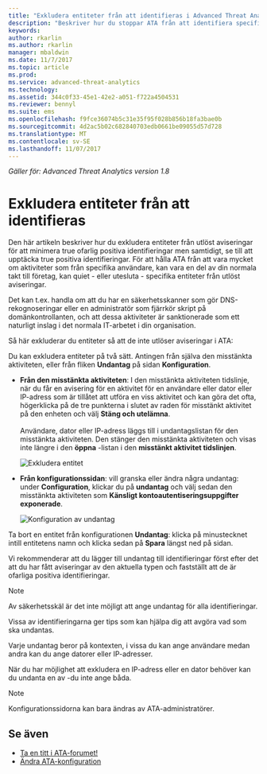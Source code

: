 ```yaml
---
title: "Exkludera entiteter från att identifieras i Advanced Threat Analytics | Microsoft Docs"
description: "Beskriver hur du stoppar ATA från att identifiera specifika enhetsaktiviteter som misstänkta"
keywords: 
author: rkarlin
ms.author: rkarlin
manager: mbaldwin
ms.date: 11/7/2017
ms.topic: article
ms.prod: 
ms.service: advanced-threat-analytics
ms.technology: 
ms.assetid: 344c0f33-45e1-42e2-a051-f722a4504531
ms.reviewer: bennyl
ms.suite: ems
ms.openlocfilehash: f9fce36074b5c31e35f95f028b856b18fa3bae0b
ms.sourcegitcommit: 4d2ac5b02c682840703edb0661be09055d57d728
ms.translationtype: MT
ms.contentlocale: sv-SE
ms.lasthandoff: 11/07/2017
---
```

*Gäller för: Advanced Threat Analytics version 1.8*



# <a name="excluding-entities-from-detections"></a>Exkludera entiteter från att identifieras
Den här artikeln beskriver hur du exkludera entiteter från utlöst aviseringar för att minimera true ofarlig positiva identifieringar men samtidigt, se till att upptäcka true positiva identifieringar. För att hålla ATA från att vara mycket om aktiviteter som från specifika användare, kan vara en del av din normala takt till företag, kan quiet - eller utesluta - specifika entiteter från utlöst aviseringar.

Det kan t.ex. handla om att du har en säkerhetsskanner som gör DNS-rekognoseringar eller en administratör som fjärrkör skript på domänkontrollanten, och att dessa aktiviteter är sanktionerade som ett naturligt inslag i det normala IT-arbetet i din organisation.

Så här exkluderar du entiteter så att de inte utlöser aviseringar i ATA:

Du kan exkludera entiteter på två sätt. Antingen från själva den misstänkta aktiviteten, eller från fliken **Undantag** på sidan **Konfiguration**.

- **Från den misstänkta aktiviteten**: I den misstänkta aktiviteten tidslinje, när du får en avisering för en aktivitet för en användare eller dator eller IP-adress som är tillåtet att utföra en viss aktivitet och kan göra det ofta, högerklicka på de tre punkterna i slutet av raden för misstänkt aktivitet på den enheten och välj **Stäng och utelämna**. <br></br>Användare, dator eller IP-adress läggs till i undantagslistan för den misstänkta aktiviteten. Den stänger den misstänkta aktiviteten och visas inte längre i den **öppna** -listan i den **misstänkt aktivitet tidslinjen**.

    ![Exkludera entitet](./media/exclude-in-sa.png)

- **Från konfigurationssidan**: vill granska eller ändra några undantag: under **Configuration**, klickar du på **undantag** och välj sedan den misstänkta aktiviteten som  **Känsligt kontoautentiseringsuppgifter exponerade**.

    ![Konfiguration av undantag](./media/exclusions-config-page.png)

Ta bort en entitet från konfigurationen **Undantag**: klicka på minustecknet intill entitetens namn och klicka sedan på **Spara** längst ned på sidan.

Vi rekommenderar att du lägger till undantag till identifieringar först efter det att du har fått aviseringar av den aktuella typen och fastställt att de är ofarliga positiva identifieringar. 

> [!NOTE]
> Av säkerhetsskäl är det inte möjligt att ange undantag för alla identifieringar. 

Vissa av identifieringarna ger tips som kan hjälpa dig att avgöra vad som ska undantas. 

Varje undantag beror på kontexten, i vissa du kan ange användare medan andra kan du ange datorer eller IP-adresser. 

När du har möjlighet att exkludera en IP-adress eller en dator behöver kan du undanta en av -du inte ange båda.

> [!NOTE]
> Konfigurationssidorna kan bara ändras av ATA-administratörer.


## <a name="see-also"></a>Se även
- [Ta en titt i ATA-forumet!](https://social.technet.microsoft.com/Forums/security/home?forum=mata)
- [Ändra ATA-konfiguration](modifying-ata-center-configuration.md)
